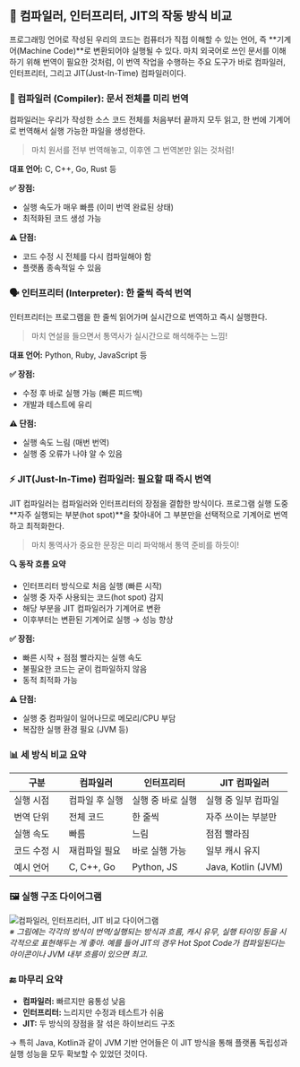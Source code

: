 ## 🧠 컴파일러, 인터프리터, JIT의 작동 방식 비교

프로그래밍 언어로 작성된 우리의 코드는 컴퓨터가 직접 이해할 수 있는 언어, 즉 **기계어(Machine Code)**로 변환되어야 실행될 수 있다. 마치 외국어로 쓰인 문서를 이해하기 위해 번역이 필요한 것처럼, 이 번역 작업을 수행하는 주요 도구가 바로 컴파일러, 인터프리터, 그리고 JIT(Just-In-Time) 컴파일러이다.

### 🧾 컴파일러 (Compiler): 문서 전체를 미리 번역

컴파일러는 우리가 작성한 소스 코드 전체를 처음부터 끝까지 모두 읽고, 한 번에 기계어로 번역해서 실행 가능한 파일을 생성한다.

> 마치 원서를 전부 번역해놓고, 이후엔 그 번역본만 읽는 것처럼!

**대표 언어:** C, C++, Go, Rust 등

**✅ 장점:**

* 실행 속도가 매우 빠름 (이미 번역 완료된 상태)
* 최적화된 코드 생성 가능

**⚠️ 단점:**

* 코드 수정 시 전체를 다시 컴파일해야 함
* 플랫폼 종속적일 수 있음

### 🗣️ 인터프리터 (Interpreter): 한 줄씩 즉석 번역

인터프리터는 프로그램을 한 줄씩 읽어가며 실시간으로 번역하고 즉시 실행한다.

> 마치 연설을 들으면서 통역사가 실시간으로 해석해주는 느낌!

**대표 언어:** Python, Ruby, JavaScript 등

**✅ 장점:**

* 수정 후 바로 실행 가능 (빠른 피드백)
* 개발과 테스트에 유리

**⚠️ 단점:**

* 실행 속도 느림 (매번 번역)
* 실행 중 오류가 나야 알 수 있음

### ⚡ JIT(Just-In-Time) 컴파일러: 필요할 때 즉시 번역

JIT 컴파일러는 컴파일러와 인터프리터의 장점을 결합한 방식이다. 프로그램 실행 도중 **자주 실행되는 부분(hot spot)**을 찾아내어 그 부분만을 선택적으로 기계어로 번역하고 최적화한다.

> 마치 통역사가 중요한 문장은 미리 파악해서 통역 준비를 하듯이!

**🔍 동작 흐름 요약**

* 인터프리터 방식으로 처음 실행 (빠른 시작)
* 실행 중 자주 사용되는 코드(hot spot) 감지
* 해당 부분을 JIT 컴파일러가 기계어로 변환
* 이후부터는 변환된 기계어로 실행 → 성능 향상

**✅ 장점:**

* 빠른 시작 + 점점 빨라지는 실행 속도
* 불필요한 코드는 굳이 컴파일하지 않음
* 동적 최적화 가능

**⚠️ 단점:**

* 실행 중 컴파일이 일어나므로 메모리/CPU 부담
* 복잡한 실행 환경 필요 (JVM 등)

### 📊 세 방식 비교 요약

| 구분          | 컴파일러         | 인터프리터       | JIT 컴파일러      |
| ------------- | --------------- | ------------- | --------------- |
| 실행 시점      | 컴파일 후 실행    | 실행 중 바로 실행 | 실행 중 일부 컴파일 |
| 번역 단위      | 전체 코드         | 한 줄씩        | 자주 쓰이는 부분만   |
| 실행 속도      | 빠름            | 느림          | 점점 빨라짐       |
| 코드 수정 시    | 재컴파일 필요     | 바로 실행 가능   | 일부 캐시 유지     |
| 예시 언어      | C, C++, Go      | Python, JS    | Java, Kotlin (JVM) |

### 🖼️ 실행 구조 다이어그램

![컴파일러, 인터프리터, JIT 비교 다이어그램](https://github.com/user-attachments/assets/f67c51ff-867b-46b3-b0b4-59425843e22a)
<br>
*※ 그림에는 각각의 방식이 번역/실행되는 방식과 흐름, 캐시 유무, 실행 타이밍 등을 시각적으로 표현해두는 게 좋아. 예를 들어 JIT의 경우 Hot Spot Code가 컴파일된다는 아이콘이나 JVM 내부 흐름이 있으면 최고.*

### 🔚 마무리 요약

* **컴파일러:** 빠르지만 융통성 낮음
* **인터프리터:** 느리지만 수정과 테스트가 쉬움
* **JIT:** 두 방식의 장점을 잘 섞은 하이브리드 구조

→ 특히 Java, Kotlin과 같이 JVM 기반 언어들은 이 JIT 방식을 통해 플랫폼 독립성과 실행 성능을 모두 확보할 수 있었던 것이다.
